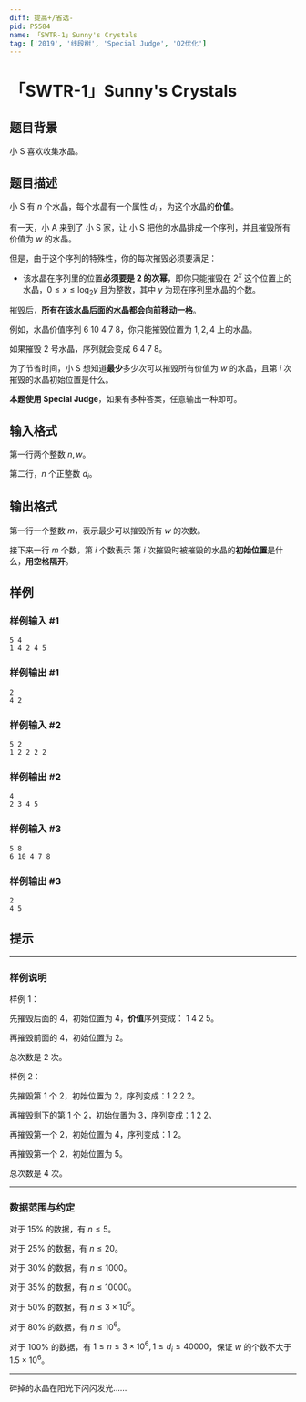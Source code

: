 ```yaml
---
diff: 提高+/省选-
pid: P5584
name: 「SWTR-1」Sunny's Crystals
tag: ['2019', '线段树', 'Special Judge', 'O2优化']
---
```

# 「SWTR-1」Sunny's Crystals
## 题目背景

小 $\mathrm{S}$ 喜欢收集水晶。
## 题目描述

小 $\mathrm{S}$ 有 $n$ 个水晶，每个水晶有一个属性 $d_i$ ，为这个水晶的**价值**。

有一天，小 $\mathrm{A}$ 来到了 小 $\mathrm{S}$ 家，让 小 $\mathrm{S}$ 把他的水晶排成一个序列，并且摧毁所有价值为 $w$ 的水晶。

但是，由于这个序列的特殊性，你的每次摧毁必须要满足：

- 该水晶在序列里的位置**必须要是 $2$ 的次幂**，即你只能摧毁在 $2^x$ 这个位置上的水晶，$0\leq x \leq \log_2 y$ 且为整数，其中 $y$ 为现在序列里水晶的个数。

摧毁后，**所有在该水晶后面的水晶都会向前移动一格**。

例如，水晶价值序列 $6\  10\  4\  7\  8$，你只能摧毁位置为 $1,2,4$ 上的水晶。

如果摧毁 $2$ 号水晶，序列就会变成 $6\  4\  7\  8$。

为了节省时间，小 $\mathrm{S}$ 想知道**最少**多少次可以摧毁所有价值为 $w$ 的水晶，且第 $i$ 次摧毁的水晶初始位置是什么。

**本题使用 Special Judge**，如果有多种答案，任意输出一种即可。
## 输入格式

第一行两个整数 $n,w$。

第二行，$n$ 个正整数 $d_i$。
## 输出格式

第一行一个整数 $m$，表示最少可以摧毁所有 $w$ 的次数。

接下来一行 $m$ 个数，第 $i$ 个数表示 第 $i$ 次摧毁时被摧毁的水晶的**初始位置**是什么，**用空格隔开**。

## 样例

### 样例输入 #1
```
5 4
1 4 2 4 5
```
### 样例输出 #1
```
2
4 2
```
### 样例输入 #2
```
5 2
1 2 2 2 2
```
### 样例输出 #2
```
4
2 3 4 5
```
### 样例输入 #3
```
5 8
6 10 4 7 8
```
### 样例输出 #3
```
2
4 5
```
## 提示

---

### 样例说明

样例 $1$：

先摧毁后面的 $4$，初始位置为 $4$，**价值**序列变成： $1\  4\  2\  5$。

再摧毁前面的 $4$，初始位置为 $2$。

总次数是 $2$ 次。

样例 $2$：

先摧毁第 $1$ 个 $2$，初始位置为 $2$，序列变成：$1\  2\  2\  2$。

再摧毁剩下的第 $1$ 个 $2$，初始位置为 $3$，序列变成：$1\  2\  2$。

再摧毁第一个 $2$，初始位置为 $4$，序列变成：$1\  2$。

再摧毁第一个 $2$，初始位置为 $5$。

总次数是 $4$ 次。

---

### 数据范围与约定

对于 $15\%$ 的数据，有 $n\leq5$。

对于 $25\%$ 的数据，有 $n\leq20$。

对于 $30\%$ 的数据，有 $n\leq1000$。

对于 $35\%$ 的数据，有 $n\leq10000$。

对于 $50\%$ 的数据，有 $n\leq3\times 10^5$。

对于 $80\%$ 的数据，有 $n\leq10^6$。

对于 $100\%$ 的数据，有 $1\leq n\leq3\times 10^6,1\leq d_i\leq 40000$，保证 $w$ 的个数不大于 $1.5\times 10^6$。

---

碎掉的水晶在阳光下闪闪发光……
